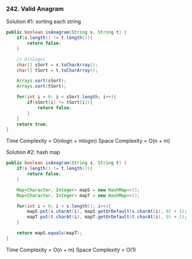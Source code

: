 ### 242. Valid Anagram
Solution #1: sorting each string
```java
public boolean isAnagram(String s, String t) {
    if(s.length() != t.length()){
        return false;
    }

    // O(nlogn)
    char[] sSort = s.toCharArray();
    char[] tSort = t.toCharArray();

    Arrays.sort(sSort);
    Arrays.sort(tSort);

    for(int i = 0; i < sSort.length; i++){
        if(sSort[i] != tSort[i]){
            return false;
        }
    }
    return true;
}
```
Time Complexity = O(nlogn + mlogm)
Space Complexity = O(n + m)

Solution #2: hash map
```java
public boolean isAnagram(String s, String t) {
    if(s.length() != t.length()){
        return false;
    }

    Map<Character, Integer> mapS = new HashMap<>();
    Map<Character, Integer> mapT = new HashMap<>();

    for(int i = 0; i < s.length(); i++){
        mapS.put(s.charAt(i), mapS.getOrDefault(s.charAt(i), 0) + 1);
        mapT.put(t.charAt(i), mapT.getOrDefault(t.charAt(i), 0) + 1);
    }

    return mapS.equals(mapT);
}
```
Time Complexity = O(n + m)
Space Complexity = O(1)